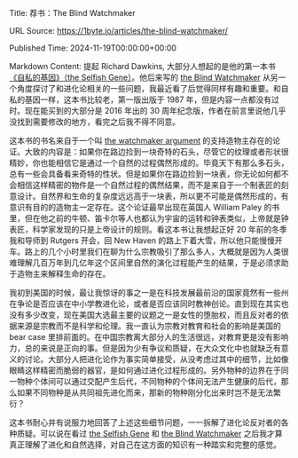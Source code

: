 Title: 荐书：The Blind Watchmaker

URL Source: https://1byte.io/articles/the-blind-watchmaker/

Published Time: 2024-11-19T00:00:00+00:00

Markdown Content:
提起 Richard Dawkins, 大部分人想起的是他的第一本书[《自私的基因》（the Selfish Gene）](https://amzn.to/3UXRELQ)。他后来写的 [the Blind Watchmaker](https://amzn.to/3CwEizN) 从另一个角度探讨了和进化论相关的一些问题，我最近看了后觉得同样有趣和重要。和自私的基因一样，这本书比较老，第一版出版于 1987 年，但是内容一点都没有过时。现在能买到的大部分是 2016 年出的 30 周年纪念版，作者在前言里说他几乎没找到需要修改的地方，看完之后我不得不同意。

这本书的书名来自于一个叫 [the watchmaker argument](https://en.wikipedia.org/wiki/Watchmaker_analogy) 的支持造物主存在的论证。大致的内容是：如果你在路边捡到一块奇特的石头，尽管它的纹理或者形状很精妙，你也能相信它是通过一个自然的过程偶然形成的。毕竟天下有那么多石头，总有一些会具备看来奇特的性状。但是如果你在路边捡到一块表，你无论如何都不会相信这样精密的物件是一个自然过程的偶然结果，而不是来自于一个制表匠的刻意设计。自然界和生命的复杂度远远高于一块表，所以更不可能是偶然形成的，有意识有目的的造物主一定存在。这个论证最早出现在英国人 William Paley 的书里，但在他之前的牛顿、笛卡尔等人也都认为宇宙的运转和钟表类似，上帝就是钟表匠，科学家发现的只是上帝设计的规则。看这本书让我想起正好 20 年前的冬季我和导师到 Rutgers 开会，回 New Haven 的路上下着大雪，所以他只能慢慢开车。路上的几个小时里我们在聊为什么宗教吸引了那么多人，大概就是因为人类很难理解几百万年到几亿年这个区间里自然的演化过程能产生的结果，于是必须求助于造物主来解释生命的存在。

我初到美国的时候，最让我惊讶的事之一是在科技发展最前沿的国家竟然有一些州在争论是否应该在中小学教进化论，或者是否应该同时教神创论。直到现在其实也没有多少改变，现在美国大选最主要的议题之一是女性的堕胎权，而且反对者的依据来源是宗教而不是科学和伦理。我一直认为宗教对教育和社会的影响是美国的 bear case 里排前面的。在中国宗教离大部分人的生活很远，对教育更是没有影响力，总的来说是正向的事。但是因为少有争议和质疑，在大众文化中也就缺乏有意义的讨论。大部分人把进化论作为事实简单接受，从没考虑过其中的细节，比如像眼睛这样精密而脆弱的器官，是如何通过进化过程形成的。另外物种的边界在于同一物种个体间可以通过交配产生后代，不同物种的个体间无法产生健康的后代，那么如果不同物种是从共同祖先进化而来，那新的物种刚分化出来时岂不是无法繁衍？

这本书耐心并有说服力地回答了上述这些细节问题，一一拆解了进化论反对者的各种质疑。可以说在看过 [the Selfish Gene](https://amzn.to/3UXRELQ) 和 [the Blind Watchmaker](https://amzn.to/3CwEizN) 之后我才算真正理解了进化和自然选择，对自己在这方面的知识有一种踏实和完整的感觉。
